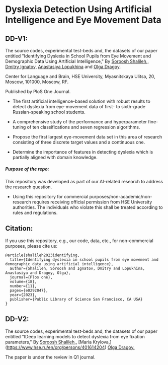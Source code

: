 # Dyslexia Detection Using Artificial Intelligence and Eye Movement Data

## DD-V1: 
The source codes, experimental test-beds and, the datasets of our paper entitled "Identifying Dyslexia in School Pupils from Eye Movement and Demographic Data Using Artificial Intelligence,"
By [Soroosh Shalileh,](https://www.hse.ru/en/staff/srshalileh),
[Dmitry Ignatov,](https://www.hse.ru/en/staff/dima) [Anastasiya Lopukhina](https://lopukhina.com) and [Olga Dragoy](https://www.hse.ru/en/staff/dragoy).

Center for Language and Brain, HSE University, Myasnitskaya Ulitsa, 20, Moscow, 101000, Moscow, RF. 

Published by PloS One Journal.


- The first artificial intelligence-based solution with robust results to detect dyslexia from eye-movement data of first- to sixth-grade Russian-speaking school students.

- A comprehensive study of the performance and hyperparameter fine-tuning of ten classifications and seven regression algorithms.

- Propose the first largest eye-movement data set in this area of research consisting of three discrete target values and a continuous one.

- Determine the importance of features in detecting dyslexia which is partially aligned with domain knowledge.


##### Purpose of the repo:
This repository was developed as part of our AI-related research to address the research question.

- Using this repository for commercial purposes/non-academic/non-research requires receiving official permission from HSE University authorities. The individuals who violate this shall be treated according to rules and regulations.

## Citation:

If you use this repository, e.g., our code, data, etc., for non-commercial purposes, please cite us:

```
@article{shalileh2023identifying,
  title={Identifying dyslexia in school pupils from eye movement and demographic data using artificial intelligence},
  author={Shalileh, Soroosh and Ignatov, Dmitry and Lopukhina, Anastasiya and Dragoy, Olga},
  journal={Plos one},
  volume={18},
  number={11},
  pages={e0292047},
  year={2023},
  publisher={Public Library of Science San Francisco, CA USA}
}
``` 

## DD-V2: 
 
The source codes, experimental test-beds and, the datasets of our paper entitled "IDeep learning models to detect dyslexia from eye fixation parameters,"
By [Soroosh Shalileh,](https://www.hse.ru/en/staff/srshalileh),
[Maria Krylova,] (https://www.hse.ru/en/org/persons/401614204)
[Olga Dragoy.](https://www.hse.ru/en/staff/dragoy)


The paper is under the review in Q1 journal.


